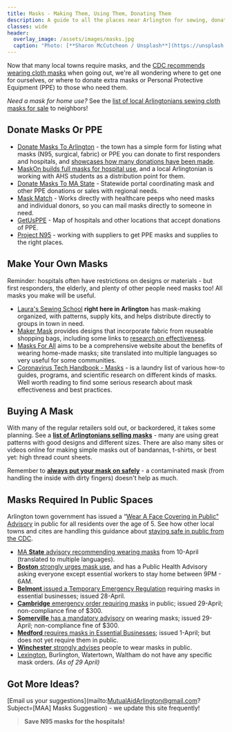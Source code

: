 ```yaml
---
title: Masks - Making Them, Using Them, Donating Them
description: A guide to all the places near Arlington for sewing, donating, wearing, or getting masks and PPE.
classes: wide
header:
  overlay_image: /assets/images/masks.jpg
  caption: "Photo: [**Sharon McCutcheon / Unsplash**](https://unsplash.com/photos/bEDh-PxXZ0c)"
---
```


Now that many local towns require masks, and the [CDC recommends wearing cloth masks](https://www.cdc.gov/coronavirus/2019-ncov/prevent-getting-sick/cloth-face-cover.html) when going out, we're all wondering where to get one for ourselves, or where to donate extra masks or Personal Protective Equipment (PPE) to those who need them.

_Need a mask for home use?_ See the [list of local Arlingtonians sewing cloth masks for sale](/buymasks/) to neighbors! 

## Donate Masks Or PPE

- [Donate Masks To Arlington](https://www.arlingtonma.gov/departments/health-human-services/health-department/coronavirus-information/donate-personal-protective-equipment) - the town has a simple form for listing what masks (N95, surgical, fabric) or PPE you can donate to first responders and hospitals, and [showcases how many donations have been made](https://datastudio.google.com/u/0/reporting/c8d77b51-3ddb-4b48-8158-5061f8fc3f13/page/cyCKB).
- [MaskOn builds full masks for hospital use](https://maskson.org), and a local Arlingtonian is working with AHS students as a distribution point for them.
- [Donate Masks To MA State](mass.gov/covid-ppxy) - Statewide portal coordinating mask and other PPE donations or sales with regional needs.
- [Mask Match](https://www.mask-match.com/) - Works directly with healthcare peeps who need masks and individual donors, so you can mail masks directly to someone in need.
- [GetUsPPE](https://getusppe.org/give/) - Map of hospitals and other locations that accept donations of PPE.
- [Project N95](https://www.projectn95.org/) - working with suppliers to get PPE masks and supplies to the right places.

## Make Your Own Masks

Reminder: hospitals often have restrictions on designs or materials - but first responders, the elderly, and plenty of other people need masks too!  All masks you make will be useful.

- [Laura's Sewing School](https://www.laurassewingschool.com/) **right here in Arlington** has mask-making organized, with patterns, supply kits, and helps distribute directly to groups in town in need.
- [Maker Mask](https://makermask.org/) provides designs that incorporate fabric from reuseable shopping bags, including some links to [research on effectiveness](https://makermask.org/background/).
- [Masks For All](https://masks4all.co/) aims to be a comprehensive website about the benefits of wearing home-made masks; site translated into multiple languages so very useful for some communities.
- [Coronavirus Tech Handbook - Masks](https://coronavirustechhandbook.com/masks) - is a laundry list of various how-to guides, programs, and scientific research on different kinds of masks.  Well worth reading to find some serious research about mask effectiveness and best practices.

## Buying A Mask

With many of the regular retailers sold out, or backordered, it takes some planning.  See a [**list of Arlingtonians selling masks**](/buymasks/) - many are using great patterns with good designs and different sizes.  There are also many sites or videos online for making simple masks out of bandannas, t-shirts, or best yet: high thread count sheets.

Remember to [**always put your mask on safely**](https://www.sfcdcp.org/communicable-disease/healthy-habits/how-to-put-on-and-remove-a-face-mask/) - a contaminated mask (from handling the inside with dirty fingers) doesn't help as much.

## Masks Required In Public Spaces

Arlington town government has issued a “[Wear A Face Covering in Public" Advisory](https://www.arlingtonma.gov/departments/health-human-services/health-department/coronavirus-information) in public for all residents over the age of 5.  See how other local towns and cites are handling this guidance about [staying safe in public from the CDC](https://www.cdc.gov/coronavirus/2019-ncov/prevent-getting-sick/cloth-face-cover.html).

- [MA **State** advisory recommending wearing masks](https://www.mass.gov/news/advisory-regarding-face-coverings-and-cloth-masks) from 10-April (translated to multiple languages).
- [**Boston** strongly urges mask use](https://www.boston.gov/news/stricter-measures-place-social-physical-distancing-curb-covid-19-impact), and has a Public Health Advisory asking everyone except essential workers to stay home between 9PM - 6AM.
- [**Belmont** issued a Temporary Emergency Regulation](https://www.belmont-ma.gov/sites/belmontma/files/uploads/emergency_reg._1.pdf) requiring masks in essential businesses; issued 28-April.
- [**Cambridge** emergency order requiring masks](https://www.cambridgema.gov/covid19/facecoverings) in public; issued 29-April; non-compliance fine of $300.
- [**Somerville** has a mandatory advisory](https://www.somervillema.gov/facecoverings) on wearing masks; issued 29-April; non-compliance fine of $300.
- [**Medford** requires masks in Essential Businesses](http://www.medfordma.org/mayors-covid-19-emergency-orders/); issued 1-April; but does not yet require them in public.
- [**Winchester** strongly advises](https://www.winchester.us/598/Face-Covering-Advisory) people to wear masks in public.
- [Lexington](https://www.lexingtonma.gov/public-health/pages/everything-you-need-know-during-covid-19-state-emergency), Burlington, Watertown, Waltham do not have any specific mask orders. _(As of 29 April)_

## Got More Ideas?

[Email us your suggestions](mailto:MutualAidArlington@gmail.com?Subject=[MAA] Masks Suggestion) - we update this site frequently!

> **Save N95 masks for the hospitals!** <span style="color: #00ccff"><i class="fa fa-head-side-mask"></i></span>